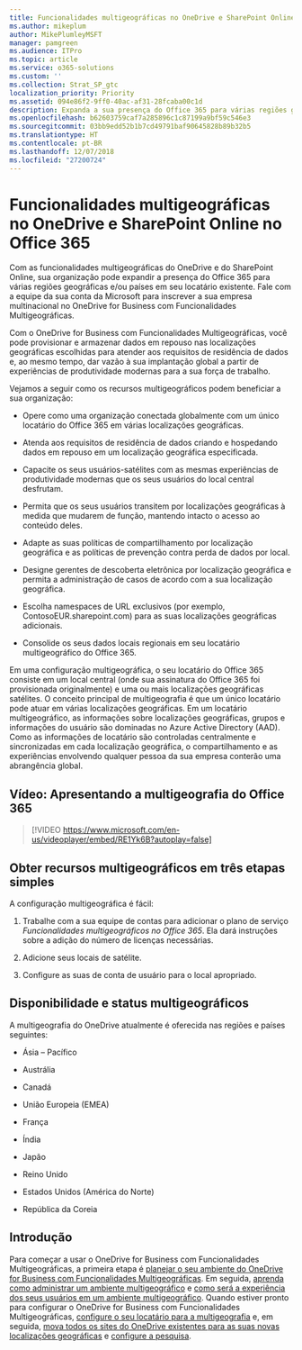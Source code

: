 ```yaml
---
title: Funcionalidades multigeográficas no OneDrive e SharePoint Online no Office 365
ms.author: mikeplum
author: MikePlumleyMSFT
manager: pamgreen
ms.audience: ITPro
ms.topic: article
ms.service: o365-solutions
ms.custom: ''
ms.collection: Strat_SP_gtc
localization_priority: Priority
ms.assetid: 094e86f2-9ff0-40ac-af31-28fcaba00c1d
description: Expanda a sua presença do Office 365 para várias regiões geográficas com funcionalidades multigeográficas do OneDrive e do SharePoint Online.
ms.openlocfilehash: b62603759caf7a285896c1c87199a9bf59c546e3
ms.sourcegitcommit: 03bb9edd52b1b7cd49791baf90645828b89b32b5
ms.translationtype: HT
ms.contentlocale: pt-BR
ms.lasthandoff: 12/07/2018
ms.locfileid: "27200724"
---
```

# <a name="multi-geo-capabilities-in-onedrive-and-sharepoint-online-in-office-365"></a>Funcionalidades multigeográficas no OneDrive e SharePoint Online no Office 365

Com as funcionalidades multigeográficas do OneDrive e do SharePoint Online, sua organização pode expandir a presença do Office 365 para várias regiões geográficas e/ou países em seu locatário existente. Fale com a equipe da sua conta da Microsoft para inscrever a sua empresa multinacional no OneDrive for Business com Funcionalidades Multigeográficas.
  
Com o OneDrive for Business com Funcionalidades Multigeográficas, você pode provisionar e armazenar dados em repouso nas localizações geográficas escolhidas para atender aos requisitos de residência de dados e, ao mesmo tempo, dar vazão à sua implantação global a partir de experiências de produtividade modernas para a sua força de trabalho.
  
Vejamos a seguir como os recursos multigeográficos podem beneficiar a sua organização:
  
- Opere como uma organização conectada globalmente com um único locatário do Office 365 em várias localizações geográficas.
    
- Atenda aos requisitos de residência de dados criando e hospedando dados em repouso em um localização geográfica especificada.
    
- Capacite os seus usuários-satélites com as mesmas experiências de produtividade modernas que os seus usuários do local central desfrutam.
    
- Permita que os seus usuários transitem por localizações geográficas à medida que mudarem de função, mantendo intacto o acesso ao conteúdo deles.
    
- Adapte as suas políticas de compartilhamento por localização geográfica e as políticas de prevenção contra perda de dados por local.
    
- Designe gerentes de descoberta eletrônica por localização geográfica e permita a administração de casos de acordo com a sua localização geográfica.
    
- Escolha namespaces de URL exclusivos (por exemplo, ContosoEUR.sharepoint.com) para as suas localizações geográficas adicionais.
    
- Consolide os seus dados locais regionais em seu locatário multigeográfico do Office 365.
    
Em uma configuração multigeográfica, o seu locatário do Office 365 consiste em um local central (onde sua assinatura do Office 365 foi provisionada originalmente) e uma ou mais localizações geográficas satélites. O conceito principal de multigeografia é que um único locatário pode atuar em várias localizações geográficas. Em um locatário multigeográfico, as informações sobre localizações geográficas, grupos e informações do usuário são dominadas no Azure Active Directory (AAD). Como as informações de locatário são controladas centralmente e sincronizadas em cada localização geográfica, o compartilhamento e as experiências envolvendo qualquer pessoa da sua empresa conterão uma abrangência global.

## <a name="video-introducing-office-365-multi-geo"></a>Vídeo: Apresentando a multigeografia do Office 365

> [!VIDEO https://www.microsoft.com/en-us/videoplayer/embed/RE1Yk6B?autoplay=false]
  
## <a name="get-multi-geo-features-in-three-simple-steps"></a>Obter recursos multigeográficos em três etapas simples

A configuração multigeográfica é fácil:
  
1. Trabalhe com a sua equipe de contas para adicionar o plano de serviço _Funcionalidades multigeográficos no Office 365_. Ela dará instruções sobre a adição do número de licenças necessárias.
    
2. Adicione seus locais de satélite.
    
3. Configure as suas de conta de usuário para o local apropriado.
    
## <a name="multi-geo-status-and-availability"></a>Disponibilidade e status multigeográficos

A multigeografia do OneDrive atualmente é oferecida nas regiões e países seguintes:
  
- Ásia – Pacífico

- Austrália

- Canadá

- União Europeia (EMEA)

- França

- Índia

- Japão

- Reino Unido

- Estados Unidos (América do Norte)

- República da Coreia

## <a name="getting-started"></a>Introdução

Para começar a usar o OneDrive for Business com Funcionalidades Multigeográficas, a primeira etapa é [planejar o seu ambiente do OneDrive for Business com Funcionalidades Multigeográficas](plan-for-multi-geo.md). Em seguida, [aprenda como administrar um ambiente multigeográfico](administering-a-multi-geo-environment.md) e [como será a experiência dos seus usuários em um ambiente multigeográfico](multi-geo-user-experience.md). Quando estiver pronto para configurar o OneDrive for Business com Funcionalidades Multigeográficas, [configure o seu locatário para a multigeografia](multi-geo-tenant-configuration.md) e, em seguida, [mova todos os sites do OneDrive existentes para as suas novas localizações geográficas](move-onedrive-between-geo-locations.md) e [configure a pesquisa](configure-search-for-multi-geo.md).
